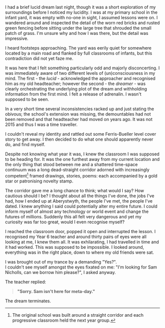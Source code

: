 I had a brief lucid dream last night, though it was a short exploration of my surroundings
before I noticed my lucidity. I was at my primary school in the infant yard, it was empty
with no-one in sight, I assumed lessons were on. I wandered around and inspected the detail of the
worn red bricks and rusted green fencing before sitting under the large tree
that shrouded the small patch of grass. I'm unsure why and how I was there, but the detail
was impressive.

I heard footsteps approaching. The yard was eerily quiet for somewhere located by a
main road and flanked by full classrooms of infants, but this contradiction did not yet
faze me.

It was here that I felt something particularly odd and majorly disconcerting. I was immediately
aware of two different levels of (un)consciousness in my mind. The first - the *lucid* - acknowledged
the approacher and recognised him as my old headteacher; however the second - the *dreamer* -
was clearly orchestrating the underlying plot of the dream and withholding information from
the first mind. I felt a release of adrenalin. I wasn't supposed to be seen.

In a very short time several inconsistencies racked up and just stating the obivous;
the school's extension was missing, the demountables had not been removed and that
headteacher had moved on years ago. It was not 2015 and thus I was a time traveller.

I couldn't reveal my identity and rattled out some Ferris-Bueller level cover story
to get away. I then decided to do what one should apparently never do, and find myself.

Despite not knowing what year it was, I knew the classroom I was supposed to be heading for.
It was the one furthest away from my current location and the only thing that stood between me
and a shattered time-space continuum was a long dead-straight corridor adorned with increasingly
competent[^1] framed drawings, stories, poems: each accompanied by a gold star or patronising novelty stamp.

The corridor gave me a long chance to think; what would I say? How cautious should I be?
I thought about all the things I've done, the jobs I've had, how I ended up at Aberystwyth,
the people I've met, the people I've dated. I knew anything I said could potentially alter my
entire future. I could inform myself of almost any technology or world event and
change the futures of millions. Suddenly this all felt very dangerous and yet my curiosity
was far too great, would I even recognise myself?

I reached the classroom door, popped it open and interrupted the lesson. I recognised my
Year 6 teacher and around thirty pairs of eyes were all looking at me, I knew them all.
It was exhilarating, I had travelled in time and it had worked. This was supposed to be
impossible. I looked around, everything was in the right place, down to where my old friends
were sat.

I was brought out of my trance by a demanding "Yes?".  
I couldn't see myself amongst the eyes fixated on me: "I'm looking for Sam Nicholls, can we borrow him please?", I asked anyway.

The teacher replied:

> **"Sorry. Sam isn't here for meta-day."**

The dream terminates.

[^1]: The original school was built around a straight corridor and each progressive classroom held the next year group.
